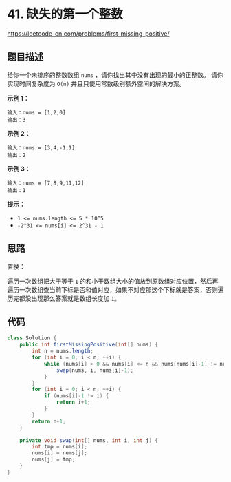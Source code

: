 # 41. 缺失的第一个整数

https://leetcode-cn.com/problems/first-missing-positive/

## 题目描述

给你一个未排序的整数数组 `nums` ，请你找出其中没有出现的最小的正整数。
请你实现时间复杂度为 `O(n)` 并且只使用常数级别额外空间的解决方案。

 

**示例 1：**

```
输入：nums = [1,2,0]
输出：3
```

**示例 2：**

```
输入：nums = [3,4,-1,1]
输出：2
```

**示例 3：**

```
输入：nums = [7,8,9,11,12]
输出：1
```

 

**提示：**

* `1 <= nums.length <= 5 * 10^5`
* `-2^31 <= nums[i] <= 2^31 - 1`



## 思路

置换：

遍历一次数组把大于等于 `1` 的和小于数组大小的值放到原数组对应位置，然后再遍历一次数组查当前下标是否和值对应，如果不对应那这个下标就是答案，否则遍历完都没出现那么答案就是数组长度加 `1`。



## 代码

```java
class Solution {
    public int firstMissingPositive(int[] nums) {
        int n = nums.length;
        for (int i = 0; i < n; ++i) {
            while (nums[i] > 0 && nums[i] <= n && nums[nums[i]-1] != nums[i]) {
                swap(nums, i, nums[i]-1);
            }
        }
        for (int i = 0; i < n; ++i) {
            if (nums[i]-1 != i) {
                return i+1;
            }
        }
        return n+1;
    }

    private void swap(int[] nums, int i, int j) {
        int tmp = nums[i];
        nums[i] = nums[j];
        nums[j] = tmp;
    }
}
```

